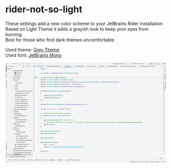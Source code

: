 # rider-not-so-light

These settings add a new color scheme to your JetBrains Rider installation.  
Based on Light Theme it adds a grayish look to keep your eyes from burning.  
Best for those who find dark themes uncomfortable.  

Used theme: [Grey Theme](https://github.com/OlyaB/GreyTheme)  
Used font: [JetBrains Mono](https://www.jetbrains.com/ru-ru/lp/mono/)


![screen1](https://github.com/shirgazee/rider-not-so-light/blob/master/images/screen.png?raw=true)
